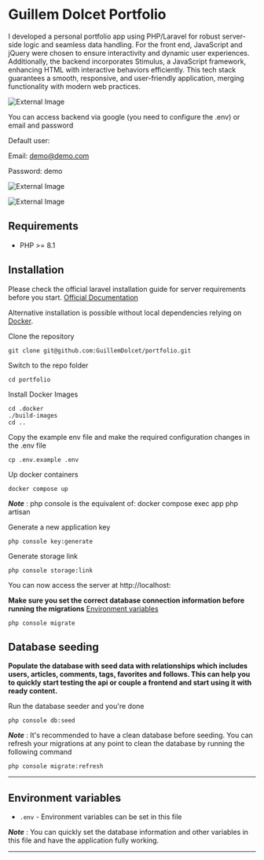 # Guillem Dolcet Portfolio

I developed a personal portfolio app using PHP/Laravel for robust server-side logic and seamless data handling. For the front end, JavaScript and jQuery were chosen to ensure interactivity and dynamic user experiences. Additionally, the backend incorporates Stimulus, a JavaScript framework, enhancing HTML with interactive behaviors efficiently. This tech stack guarantees a smooth, responsive, and user-friendly application, merging functionality with modern web practices.

![External Image](https://imgur.com/39z3L9F.png)

You can access backend via google (you need to configure the .env) or email and password

Default user:

Email: demo@demo.com

Password: demo

![External Image](https://imgur.com/phRDS00.png)

![External Image](https://imgur.com/zQU98jy.png)

## Requirements

- PHP >= 8.1

## Installation

Please check the official laravel installation guide for server requirements before you start. [Official Documentation](https://laravel.com/docs/5.4/installation#installation)

Alternative installation is possible without local dependencies relying on [Docker](#docker).

Clone the repository

    git clone git@github.com:GuillemDolcet/portfolio.git

Switch to the repo folder

    cd portfolio

Install Docker Images

    cd .docker
    ./build-images
    cd ..

Copy the example env file and make the required configuration changes in the .env file

    cp .env.example .env

Up docker containers

    docker compose up

***Note*** : php console is the equivalent of: docker compose exec app php artisan

Generate a new application key

    php console key:generate

Generate storage link

    php console storage:link

You can now access the server at http://localhost:

**Make sure you set the correct database connection information before running the migrations** [Environment variables](#environment-variables)

    php console migrate

## Database seeding

**Populate the database with seed data with relationships which includes users, articles, comments, tags, favorites and follows. This can help you to quickly start testing the api or couple a frontend and start using it with ready content.**

Run the database seeder and you're done

    php console db:seed

***Note*** : It's recommended to have a clean database before seeding. You can refresh your migrations at any point to clean the database by running the following command

    php console migrate:refresh

----------

## Environment variables

- `.env` - Environment variables can be set in this file

***Note*** : You can quickly set the database information and other variables in this file and have the application fully working.

----------
